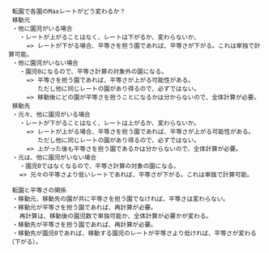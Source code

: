      転園で各園のMaxレートがどう変わるか？
     移動元
     ・他に園児がいる場合
       ・レートが上がることはなく、レートは下がるか、変わらないか、
         => レートが下がる場合、平等さを担う園であれば、平等さが下がる。これは単独で計算可能。
     ・他に園児がいない場合
       ・園児0になるので、平等さ計算の対象外の園になる。
         => 平等さを担う園であれば、平等さが上がる可能性がある。
            ただし他に同じレートの園があり得るので、必ずではない。
         => 移動後にどの園が平等さを担うことになるかは分からないので、全体計算が必要。
     移動先
     ・元々、他に園児がいる場合
       ・レートが下がることはなく、レートは上がるか、変わらないか。
         => レートが上がる場合、平等さを担う園であれば、平等さが上がる可能性がある。
            ただし他に同じレートの園があり得るので、必ずではない。
         => 上がった後も平等さを担う園であるかは分からないので、全体計算が必要。
     ・元は、他に園児がいない場合
       ・園児0ではなくなるので、平等さ計算の対象の園になる。
       => 元々の平等さより低いレートであれば、平等さが下がる。これは単独で計算可能。

     転園と平等さの関係
     ・移動元、移動先の園が共に平等さを担う園でなければ、平等さは変わらない。
     ・移動元が平等さを担う園であれば、再計算が必要。
       再計算は、移動後の園児数で単独可能か、全体計算が必要かが変わる。
     ・移動先が平等さを担う園であれば、再計算が必要。
     ・移動先が園児0であれば、移動する園児のレートが平等さより低ければ、平等さが変わる（下がる）。